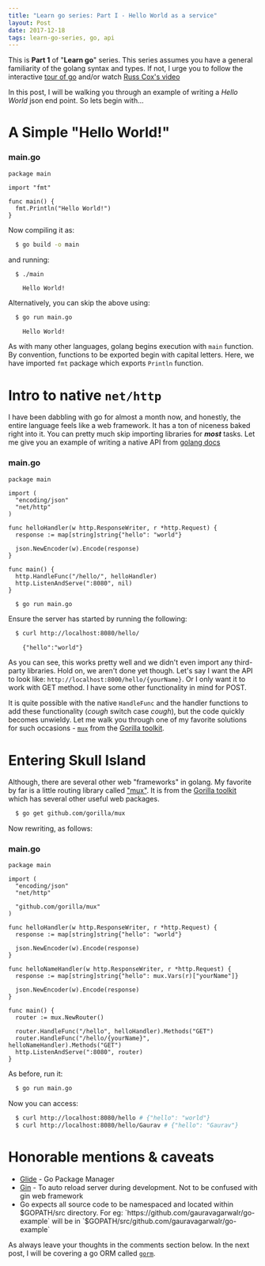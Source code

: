 ```yaml
---
title: "Learn go series: Part I - Hello World as a service"
layout: Post
date: 2017-12-18
tags: learn-go-series, go, api
---
```


This is **Part 1** of "**Learn go**" series. This series assumes you have a general familiarity of the golang syntax and types. If not, I urge you to follow the interactive [tour of go][TourOfGo] and/or watch [Russ Cox's video][TourOfGoVideo]

In this post, I will be walking you through an example of writing a *Hello World* json end point. So lets begin with...

# A Simple "Hello World!"

### main.go

```golang
package main

import "fmt"

func main() {
  fmt.Println("Hello World!")
}
```

Now compiling it as:

```bash
  $ go build -o main
```

and running:

```bash
  $ ./main
```
```
    Hello World!
```

Alternatively, you can skip the above using:

```bash
  $ go run main.go
```
```
    Hello World!
```

As with many other languages, golang begins execution with `main` function. By convention, functions to be exported begin with capital letters. Here, we have imported `fmt` package which exports `Println` function.

# Intro to native `net/http`

I have been dabbling with go for almost a month now, and honestly, the entire language feels like a web framework. It has a ton of niceness baked right into it. You can pretty much skip importing libraries for ***most*** tasks. Let me give you an example of writing a native API from [golang docs][WritingWebApps]

### main.go
```golang
package main

import (
  "encoding/json"
  "net/http"
)

func helloHandler(w http.ResponseWriter, r *http.Request) {
  response := map[string]string{"hello": "world"}

  json.NewEncoder(w).Encode(response)
}

func main() {
  http.HandleFunc("/hello/", helloHandler)
  http.ListenAndServe(":8080", nil)
}
```
```bash
  $ go run main.go
```

Ensure the server has started by running the following:

```bash
  $ curl http://localhost:8080/hello/
```
```
    {"hello":"world"}
```

As you can see, this works pretty well and we didn't even import any third-party libraries. Hold on, we aren't done yet though. Let's say I want the API to look like: `http://localhost:8000/hello/{yourName}`. Or I only want it to work with GET method. I have some other functionality in mind for POST.

It is quite possible with the native `HandleFunc` and the handler functions to add these functionality (*cough* switch case *cough*), but the code quickly becomes unwieldy. Let me walk you through one of my favorite solutions for such occasions - [`mux`][MuxRouting] from the [Gorilla toolkit][GorillaToolkit].

# Entering Skull Island

Although, there are several other web "frameworks" in golang. My favorite by far is a little routing library called ["mux"][MuxRouting]. It is from the [Gorilla toolkit][GorillaToolkit] which has several other useful web packages.

```bash
  $ go get github.com/gorilla/mux
```

Now rewriting, as follows:

### main.go
```golang
package main

import (
  "encoding/json"
  "net/http"

  "github.com/gorilla/mux"
)

func helloHandler(w http.ResponseWriter, r *http.Request) {
  response := map[string]string{"hello": "world"}

  json.NewEncoder(w).Encode(response)
}

func helloNameHandler(w http.ResponseWriter, r *http.Request) {
  response := map[string]string{"hello": mux.Vars(r)["yourName"]}

  json.NewEncoder(w).Encode(response)
}

func main() {
  router := mux.NewRouter()

  router.HandleFunc("/hello", helloHandler).Methods("GET")
  router.HandleFunc("/hello/{yourName}", helloNameHandler).Methods("GET")
  http.ListenAndServe(":8080", router)
}
```

As before, run it:

```bash
  $ go run main.go
```

Now you can access:
```bash
  $ curl http://localhost:8080/hello # {"hello": "world"}
  $ curl http://localhost:8080/hello/Gaurav # {"hello": "Gaurav"}
```

# Honorable mentions & caveats

  * [Glide][GlidePackage] - Go Package Manager
  * [Gin][GinAutoReload] - To auto reload server during development. Not to be confused with gin web framework
  * Go expects all source code to be namespaced and located within $GOPATH/src directory. For eg: `https://github.com/gauravagarwalr/go-example` will be in `$GOPATH/src/github.com/gauravagarwalr/go-example`

As always leave your thoughts in the comments section below. In the next post, I will be covering a go ORM called [`gorm`][Gorm].

[TourOfGo]: https://tour.golang.org
[WritingWebApps]: https://golang.org/doc/articles/wiki/#tmp_3
[TourOfGoVideo]: https://www.youtube.com/watch?v=ytEkHepK08c
[MuxRouting]: http://www.gorillatoolkit.org/pkg/mux
[GorillaToolkit]: http://www.gorillatoolkit.org/
[GlidePackage]: https://glide.sh/
[GinAutoReload]: https://github.com/codegangsta/gin
[Gorm]: http://jinzhu.me/gorm/
